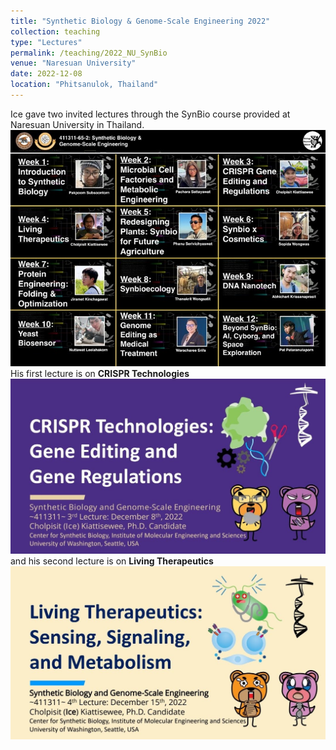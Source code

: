 ```yaml
---
title: "Synthetic Biology & Genome-Scale Engineering 2022"
collection: teaching
type: "Lectures"
permalink: /teaching/2022_NU_SynBio
venue: "Naresuan University"
date: 2022-12-08
location: "Phitsanulok, Thailand"
---
```


Ice gave two invited lectures through the SynBio course provided at Naresuan University in Thailand.
<br/><img src='/images/2022_NU_SynBio.jpg'>
His first lecture is on <b>CRISPR Technologies</b>
<br/><img src='/images/2022_NU_3rd-lecture.jpg'>
and his second lecture is on <b>Living Therapeutics</b>
<br/><img src='/images/2022_NU-4th-lecture.jpg'>
